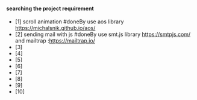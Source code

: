 #### searching the project requirement 

- [1]  scroll animation #doneBy use aos library https://michalsnik.github.io/aos/ 
- [2]  sending mail with js #doneBy use smt.js library https://smtpjs.com/ and mailtrap :https://mailtrap.io/
- [3] 
- [4] 
- [5] 
- [6] 
- [7] 
- [8] 
- [9]
- [10]  
